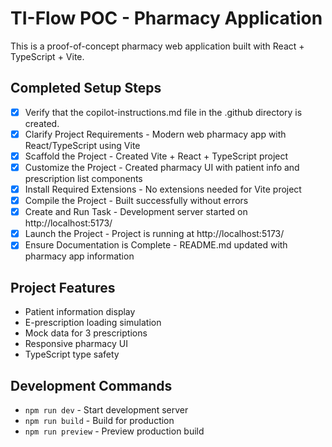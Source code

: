 <!-- Use this file to provide workspace-specific custom instructions to Copilot. For more details, visit https://code.visualstudio.com/docs/copilot/copilot-customization#_use-a-githubcopilotinstructionsmd-file -->

# TI-Flow POC - Pharmacy Application

This is a proof-of-concept pharmacy web application built with React + TypeScript + Vite.

## Completed Setup Steps

- [x] Verify that the copilot-instructions.md file in the .github directory is created.
- [x] Clarify Project Requirements - Modern web pharmacy app with React/TypeScript using Vite
- [x] Scaffold the Project - Created Vite + React + TypeScript project
- [x] Customize the Project - Created pharmacy UI with patient info and prescription list components
- [x] Install Required Extensions - No extensions needed for Vite project
- [x] Compile the Project - Built successfully without errors
- [x] Create and Run Task - Development server started on http://localhost:5173/
- [x] Launch the Project - Project is running at http://localhost:5173/
- [x] Ensure Documentation is Complete - README.md updated with pharmacy app information

## Project Features

- Patient information display
- E-prescription loading simulation
- Mock data for 3 prescriptions
- Responsive pharmacy UI
- TypeScript type safety

## Development Commands

- `npm run dev` - Start development server
- `npm run build` - Build for production
- `npm run preview` - Preview production build
